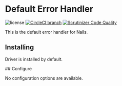# Default Error Handler

![license](https://img.shields.io/badge/license-MIT-green.svg)
[![CircleCI branch](https://img.shields.io/circleci/project/github/nails/driver-error-handler-default.svg)](https://circleci.com/gh/nails/driver-error-handler-default)
[![Scrutinizer Code Quality](https://scrutinizer-ci.com/g/nails/driver-error-handler-default/badges/quality-score.png)](https://scrutinizer-ci.com/g/nails/driver-error-handler-default)

This is the default error handler for Nails.


## Installing

Driver is installed by default.


## Configure

No configuration options are available.
